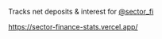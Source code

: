 Tracks net deposits & interest for [@sector_fi](https://twitter.com/sector_fi)

https://sector-finance-stats.vercel.app/
